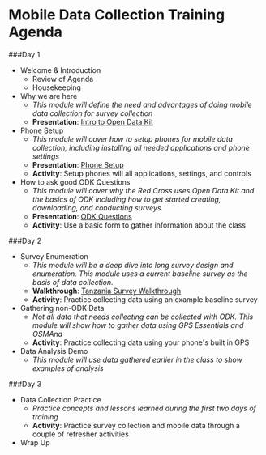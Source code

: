 Mobile Data Collection Training Agenda
==================

###Day 1
- Welcome & Introduction
  - Review of Agenda
  - Housekeeping
- Why we are here
  - *This module will define the need and advantages of doing mobile data collection for survey collection*
  - **Presentation**: [Intro to Open Data Kit](http://americanredcross.github.io/mobiledatacollection/materials/presentations/introtoodk/)
- Phone Setup
  - *This module will cover how to setup phones for mobile data collection, including installing all needed applications and phone settings*
  - **Presentation**: [Phone Setup](http://americanredcross.github.io/mobiledatacollection/materials/presentations/phonesetup/)
  - **Activity**: Setup phones will all applications, settings, and controls
- How to ask good ODK Questions
  - *This module will cover why the Red Cross uses Open Data Kit and the basics of ODK including how to get started creating, downloading, and conducting surveys.*
  - **Presentation**: [ODK Questions](http://americanredcross.github.io/mobiledatacollection/materials/presentations/question_types/)
  - **Activity**: Use a basic form to gather information about the class

###Day 2
- Survey Enumeration
  - *This module will be a deep dive into long survey design and enumeration. This module uses a current baseline survey as the basis of data collection.*
  - **Walkthrough**: [Tanzania Survey Walkthrough](http://americanredcross.github.io/mobiledatacollection/materials/presentations/mobiledatacollection/)
  - **Activity**: Practice collecting data using an example baseline survey
- Gathering non-ODK Data
  - *Not all data that needs collecting can be collected with ODK. This module will show how to gather data using GPS Essentials and OSMAnd*
  - **Activity**: Practice collecting data using your phone's built in GPS
- Data Analysis Demo
  - *This module will use data gathered earlier in the class to show examples of analysis*

###Day 3
- Data Collection Practice
  - *Practice concepts and lessons learned during the first two days of training*
  - **Activity**: Practice survey collection and mobile data through a couple of refresher activities
- Wrap Up
